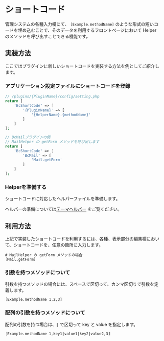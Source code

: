 # ショートコード

管理システムの各種入力欄にて、 `[Example.methodName]` のような形式の短いコードを埋め込むことで、そのデータを利用するフロントページにおいて Helper のメソッドを呼び出すことできる機能です。

## 実装方法
ここではプラグインに新しいショートコードを実装する方法を例としてご紹介します。 

### アプリケーション設定ファイルにショートコードを登録

```php
// /plugins/{PluginName}/config/setting.php
return [
    'BcShortCode' => [
        '{PluginName}' => [
            '{HelperName}.{methodName}'
        ]
    ]
];

// BcMailプラグインの例
// MailHelper の getForm メソッドを呼び出します
return [
    'BcShortCode' => [
        'BcMail' => [
            'Mail.getForm'
        ]
    ]
];
```

### Helperを準備する 
ショートコードに対応したヘルパーファイルを準備します。

ヘルパーの準備については[テーマヘルパー](./theme_helper) をご覧ください。


## 利用方法

上記で実装したショートコードを利用するには、各種、表示部分の編集欄において、ショートコードを、任意の箇所に入力します。

```shell
# MailHelper の getForm メソッドの場合
[Mail.getForm]
```

### 引数を持つメソッドについて

引数を持つメソッドの場合には、スペースで区切って、カンマ区切りで引数を定義します。

```shell
[Example.methodName 1,2,3]
```

### 配列の引数を持つメソッドについて

配列の引数を持つ場合は、`|` で区切って key と value を指定します。

```shell
[Example.methodName 1,key1|value1|key2|value2,3]
```

